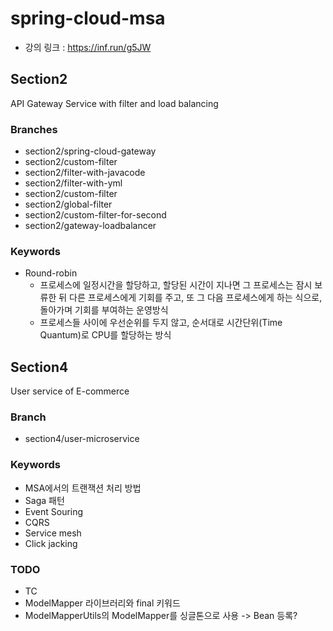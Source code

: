 # spring-cloud-msa
 
- 강의 링크 : https://inf.run/g5JW

## Section2
API Gateway Service with filter and load balancing

### Branches
- section2/spring-cloud-gateway
- section2/custom-filter
- section2/filter-with-javacode
- section2/filter-with-yml
- section2/custom-filter
- section2/global-filter
- section2/custom-filter-for-second
- section2/gateway-loadbalancer

### Keywords
- Round-robin
  - 프로세스에 일정시간을 할당하고, 할당된 시간이 지나면 그 프로세스는 잠시 보류한 뒤 다른 프로세스에게 기회를 주고, 또 그 다음 프로세스에게 하는 식으로, 돌아가며 기회를 부여하는 운영방식
  - 프로세스들 사이에 우선순위를 두지 않고, 순서대로 시간단위(Time Quantum)로 CPU를 할당하는 방식
    
## Section4
User service of E-commerce

### Branch
- section4/user-microservice

### Keywords
- MSA에서의 트랜잭션 처리 방법
- Saga 패턴
- Event Souring
- CQRS
- Service mesh
- Click jacking

### TODO
- TC
- ModelMapper 라이브러리와 final 키워드
- ModelMapperUtils의 ModelMapper를 싱글톤으로 사용 -> Bean 등록?

